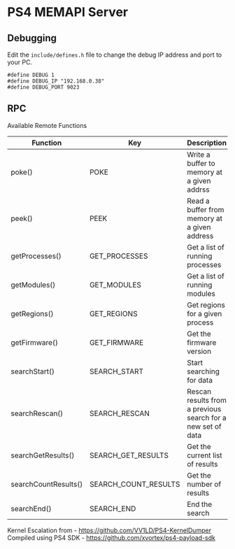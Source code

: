 # PS4 MEMAPI Server

## Debugging
Edit the ```include/defines.h``` file to change the debug IP address and port to your PC.
```
#define DEBUG 1
#define DEBUG_IP "192.168.0.38"
#define DEBUG_PORT 9023
```

## RPC
Available Remote Functions

| Function             | Key                  | Description                                                 |
| -------------------- | -------------------- | ----------------------------------------------------------- |
| poke()               | POKE                 | Write a buffer to memory at a given addrss                  |
| peek()               | PEEK                 | Read a buffer from memory at a given address                |
| getProcesses()       | GET_PROCESSES        | Get a list of running processes                             |
| getModules()         | GET_MODULES          | Get a list of running modules                               |
| getRegions()         | GET_REGIONS          | Get regions for a given process                             |
| getFirmware()        | GET_FIRMWARE         | Get the firmware version                                    |
| searchStart()        | SEARCH_START         | Start searching for data                                    |
| searchRescan()       | SEARCH_RESCAN        | Rescan results from a previous search for a new set of data |
| searchGetResults()   | SEARCH_GET_RESULTS   | Get the current list of results                             |
| searchCountResults() | SEARCH_COUNT_RESULTS | Get the number of results                                   |
| searchEnd()          | SEARCH_END           | End the search                                              |

Kernel Escalation from - https://github.com/VV1LD/PS4-KernelDumper
Compiled using PS4 SDK - https://github.com/xvortex/ps4-payload-sdk